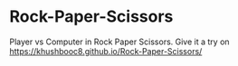 # Rock-Paper-Scissors
Player vs Computer in Rock Paper Scissors. Give it a try on https://khushbooc8.github.io/Rock-Paper-Scissors/
